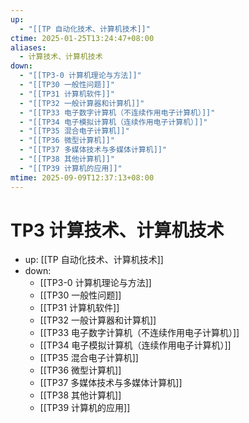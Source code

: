 ```yaml
---
up:
  - "[[TP 自动化技术、计算机技术]]"
ctime: 2025-01-25T13:24:47+08:00
aliases:
  - 计算技术、计算机技术
down:
  - "[[TP3-0 计算机理论与方法]]"
  - "[[TP30 一般性问题]]"
  - "[[TP31 计算机软件]]"
  - "[[TP32 一般计算器和计算机]]"
  - "[[TP33 电子数字计算机（不连续作用电子计算机）]]"
  - "[[TP34 电子模拟计算机（连续作用电子计算机）]]"
  - "[[TP35 混合电子计算机]]"
  - "[[TP36 微型计算机]]"
  - "[[TP37 多媒体技术与多媒体计算机]]"
  - "[[TP38 其他计算机]]"
  - "[[TP39 计算机的应用]]"
mtime: 2025-09-09T12:37:13+08:00
---
```


# TP3 计算技术、计算机技术

- up: [[TP 自动化技术、计算机技术]]
- down:	
	- [[TP3-0 计算机理论与方法]]
	- [[TP30 一般性问题]]
	- [[TP31 计算机软件]]
	- [[TP32 一般计算器和计算机]]
	- [[TP33 电子数字计算机（不连续作用电子计算机）]]
	- [[TP34 电子模拟计算机（连续作用电子计算机）]]
	- [[TP35 混合电子计算机]]
	- [[TP36 微型计算机]]
	- [[TP37 多媒体技术与多媒体计算机]]
	- [[TP38 其他计算机]]
	- [[TP39 计算机的应用]]
	
